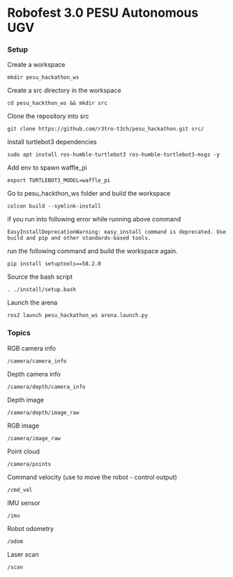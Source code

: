 # Robofest 3.0 PESU Autonomous UGV

### Setup

Create a workspace 

`mkdir pesu_hackathon_ws`

Create a src directory in the workspace 

`cd pesu_hackthon_ws && mkdir src`

Clone the repository into src

`git clone https://github.com/r3tro-t3ch/pesu_hackathon.git src/`

Install turtlebot3 dependencies

`sudo apt install ros-humble-turtlebot3 ros-humble-turtlebot3-msgs -y`


Add env to spawn waffle_pi

`export TURTLEBOT3_MODEL=waffle_pi`

Go to pesu_hackthon_ws folder and build the workspace

`colcon build --symlink-install`


if you run into following error while running above command

`EasyInstallDeprecationWarning: easy_install command is deprecated. Use build and pip and other standards-based tools.`

run the following command and build the workspace again.

`pip install setuptools==58.2.0`

Source the bash script

`. ./install/setup.bash`

Launch the arena

`ros2 launch pesu_hackathon_ws arena.launch.py`

### Topics

RGB camera info

`/camera/camera_info`

Depth camera info

`/camera/depth/camera_info`

Depth image

`/camera/depth/image_raw`

RGB image

`/camera/image_raw`

Point cloud

`/camera/points`

Command velocity (use to move the robot - control output)

`/cmd_vel`

IMU sensor

`/imu`

Robot odometry

`/odom`

Laser scan

`/scan`
